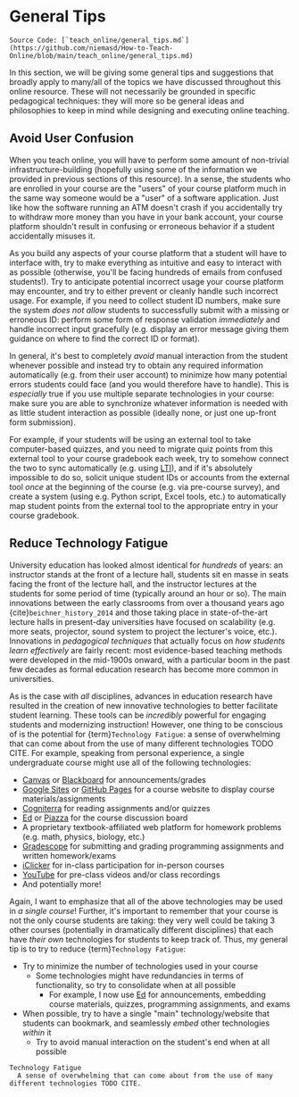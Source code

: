 # General Tips

```{note}
Source Code: [`teach_online/general_tips.md`](https://github.com/niemasd/How-to-Teach-Online/blob/main/teach_online/general_tips.md)
```

In this section,
we will be giving some general tips and suggestions that broadly apply to many/all of the topics we have discussed throughout this online resource.
These will not necessarily be grounded in specific pedagogical techniques:
they will more so be general ideas and philosophies to keep in mind while designing and executing online teaching.

## Avoid User Confusion

When you teach online,
you will have to perform some amount of non-trivial infrastructure-building
(hopefully using some of the information we provided in previous sections of this resource).
In a sense,
the students who are enrolled in your course are the "users" of your course platform
much in the same way someone would be a "user" of a software application.
Just like how the software running an ATM doesn't crash if you accidentally try to withdraw more money than you have in your bank account,
your course platform shouldn't result in confusing or erroneous behavior if a student accidentally misuses it.

As you build any aspects of your course platform that a student will have to interface with,
try to make everything as intuitive and easy to interact with as possible
(otherwise, you'll be facing hundreds of emails from confused students!).
Try to anticipate potential incorrect usage your course platform may encounter,
and try to either prevent or cleanly handle such incorrect usage.
For example, if you need to collect student ID numbers,
make sure the system *does not allow* students to successfully submit with a missing or erroneous ID:
perform some form of response validation *immediately* and handle incorrect input gracefully
(e.g. display an error message giving them guidance on where to find the correct ID or format).

In general,
it's best to completely *avoid* manual interaction from the student whenever possible
and instead try to obtain any required information automatically
(e.g. from their user account)
to minimize how many potential errors students could face
(and you would therefore have to handle).
This is *especially* true if you use multiple separate technologies in your course:
make sure you are able to synchronize whatever information is needed
with as little student interaction as possible
(ideally none, or just one up-front form submission).

For example,
if your students will be using an external tool to take computer-based quizzes,
and you need to migrate quiz points from this external tool to your course gradebook each week,
try to somehow connect the two to sync automatically
(e.g. using [LTI](https://www.1edtech.org/standards/lti)),
and if it's absolutely impossible to do so,
solicit unique student IDs or accounts from the external tool *once* at the beginning of the course
(e.g. via pre-course survey),
and create a system (using e.g. Python script, Excel tools, etc.)
to automatically map student points from the external tool to the appropriate entry in your course gradebook.

## Reduce Technology Fatigue

University education has looked almost identical for *hundreds* of years:
an instructor stands at the front of a lecture hall,
students sit en masse in seats facing the front of the lecture hall,
and the instructor lectures at the students for some period of time
(typically around an hour or so).
The main innovations between the early classrooms from over a thousand years ago {cite}`beichner_history_2014`
and those taking place in state-of-the-art lecture halls in present-day universities have focused on scalability
(e.g. more seats, projector, sound system to project the lecturer's voice, etc.).
Innovations in *pedagogical techniques* that actually focus on *how students learn effectively* are fairly recent:
most evidence-based teaching methods were developed in the mid-1900s onward,
with a particular boom in the past few decades as formal education research has become more common in universities.

As is the case with *all* disciplines,
advances in education research have resulted in the creation of new innovative technologies to better facilitate student learning.
These tools can be *incredibly* powerful for engaging students and modernizing instruction!
However, one thing to be conscious of is the potential for {term}`Technology Fatigue`:
a sense of overwhelming that can come about from the use of many different technologies TODO CITE.
For example,
speaking from personal experience,
a single undergraduate course might use all of the following technologies:

* [Canvas](https://canvas.instructure.com) or [Blackboard](https://blackboard.com) for announcements/grades
* [Google Sites](https://sites.google.com) or [GitHub Pages](https://pages.github.com) for a course website to display course materials/assignments
* [Cogniterra](https://cogniterra.com) for reading assignments and/or quizzes
* [Ed](https://edstem.org) or [Piazza](https://piazza.com) for the course discussion board
* A proprietary textbook-affiliated web platform for homework problems (e.g. math, physics, biology, etc.)
* [Gradescope](https://gradescope.com) for submitting and grading programming assignments and written homework/exams
* [iClicker](https://iclicker.com) for in-class participation for in-person courses
* [YouTube](https://youtube.com) for pre-class videos and/or class recordings
* And potentially more!

Again, I want to emphasize that all of the above technologies may be used in *a single course*!
Further, it's important to remember that your course is not the only course students are taking:
they very well could be taking 3 other courses
(potentially in dramatically different disciplines)
that each have *their own* technologies for students to keep track of.
Thus, my general tip is to try to reduce {term}`Technology Fatigue`:

* Try to minimize the number of technologies used in your course
  * Some technologies might have redundancies in terms of functionality, so try to consolidate when at all possible
    * For example, I now use [Ed](https://edstem.org) for announcements, embedding course materials, quizzes, programming assignments, and exams
* When possible, try to have a single "main" technology/website that students can bookmark, and seamlessly *embed* other technologies *within* it
  * Try to avoid manual interaction on the student's end when at all possible

```{glossary}
Technology Fatigue
  A sense of overwhelming that can come about from the use of many different technologies TODO CITE.
```
